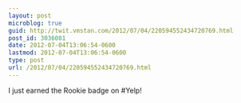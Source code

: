 ```yaml
---
layout: post
microblog: true
guid: http://twit.vmstan.com/2012/07/04/220594552434720769.html
post_id: 3036081
date: 2012-07-04T13:06:54-0600
lastmod: 2012-07-04T13:06:54-0600
type: post
url: /2012/07/04/220594552434720769.html
---
```

I just earned the Rookie badge on #Yelp!
